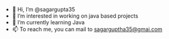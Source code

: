 - 👋 Hi, I’m @sagargupta35
- 👀 I’m interested in working on java based projects 
- 🌱 I’m currently learning Java
- 📫 To reach me, you can mail to sagarguptha35@gmai.com

<!---
sagargupta35/sagargupta35 is a ✨ special ✨ repository because its `README.md` (this file) appears on your GitHub profile.
You can click the Preview link to take a look at your changes.
--->
